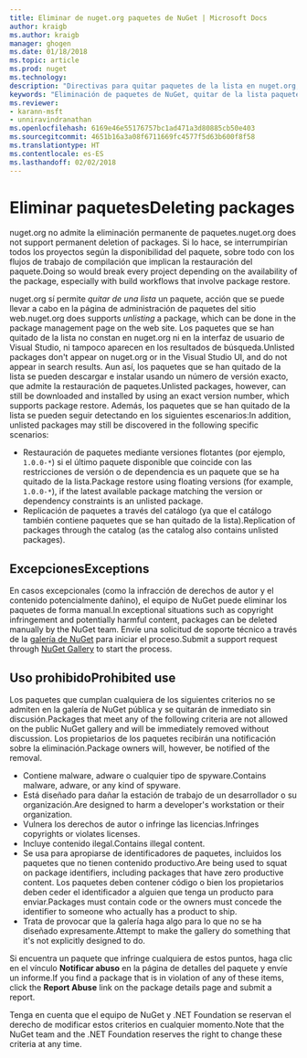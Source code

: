 ```yaml
---
title: Eliminar de nuget.org paquetes de NuGet | Microsoft Docs
author: kraigb
ms.author: kraigb
manager: ghogen
ms.date: 01/18/2018
ms.topic: article
ms.prod: nuget
ms.technology: 
description: "Directivas para quitar paquetes de la lista en nuget.org; la eliminación permanente no se admite, excepto cuando los paquetes infringen otras directivas."
keywords: "Eliminación de paquetes de NuGet, quitar de la lista paquetes de NuGet, usos prohibidos de los paquetes"
ms.reviewer:
- karann-msft
- unniravindranathan
ms.openlocfilehash: 6169e46e55176757bc1ad471a3d80885cb50e403
ms.sourcegitcommit: 4651b16a3a08f6711669fc4577f5d63b600f8f58
ms.translationtype: HT
ms.contentlocale: es-ES
ms.lasthandoff: 02/02/2018
---
```

# <a name="deleting-packages"></a><span data-ttu-id="ac871-104">Eliminar paquetes</span><span class="sxs-lookup"><span data-stu-id="ac871-104">Deleting packages</span></span>

<span data-ttu-id="ac871-105">nuget.org no admite la eliminación permanente de paquetes.</span><span class="sxs-lookup"><span data-stu-id="ac871-105">nuget.org does not support permanent deletion of packages.</span></span> <span data-ttu-id="ac871-106">Si lo hace, se interrumpirían todos los proyectos según la disponibilidad del paquete, sobre todo con los flujos de trabajo de compilación que implican la restauración del paquete.</span><span class="sxs-lookup"><span data-stu-id="ac871-106">Doing so would break every project depending on the availability of the package, especially with build workflows that involve package restore.</span></span>

<span data-ttu-id="ac871-107">nuget.org sí permite *quitar de una lista* un paquete, acción que se puede llevar a cabo en la página de administración de paquetes del sitio web.</span><span class="sxs-lookup"><span data-stu-id="ac871-107">nuget.org does supports *unlisting* a package, which can be done in the package management page on the web site.</span></span> <span data-ttu-id="ac871-108">Los paquetes que se han quitado de la lista no constan en nuget.org ni en la interfaz de usuario de Visual Studio, ni tampoco aparecen en los resultados de búsqueda.</span><span class="sxs-lookup"><span data-stu-id="ac871-108">Unlisted packages don't appear on nuget.org or in the Visual Studio UI, and do not appear in search results.</span></span> <span data-ttu-id="ac871-109">Aun así, los paquetes que se han quitado de la lista se pueden descargar e instalar usando un número de versión exacto, que admite la restauración de paquetes.</span><span class="sxs-lookup"><span data-stu-id="ac871-109">Unlisted packages, however, can still be downloaded and installed by using an exact version number, which supports package restore.</span></span> <span data-ttu-id="ac871-110">Además, los paquetes que se han quitado de la lista se pueden seguir detectando en los siguientes escenarios:</span><span class="sxs-lookup"><span data-stu-id="ac871-110">In addition, unlisted packages may still be discovered in the following specific scenarios:</span></span>

- <span data-ttu-id="ac871-111">Restauración de paquetes mediante versiones flotantes (por ejemplo, `1.0.0-*`) si el último paquete disponible que coincide con las restricciones de versión o de dependencia es un paquete que se ha quitado de la lista.</span><span class="sxs-lookup"><span data-stu-id="ac871-111">Package restore using floating versions (for example, `1.0.0-*`), if the latest available package matching the version or dependency constraints is an unlisted package.</span></span>
- <span data-ttu-id="ac871-112">Replicación de paquetes a través del catálogo (ya que el catálogo también contiene paquetes que se han quitado de la lista).</span><span class="sxs-lookup"><span data-stu-id="ac871-112">Replication of packages through the catalog (as the catalog also contains unlisted packages).</span></span>

## <a name="exceptions"></a><span data-ttu-id="ac871-113">Excepciones</span><span class="sxs-lookup"><span data-stu-id="ac871-113">Exceptions</span></span>

<span data-ttu-id="ac871-114">En casos excepcionales (como la infracción de derechos de autor y el contenido potencialmente dañino), el equipo de NuGet puede eliminar los paquetes de forma manual.</span><span class="sxs-lookup"><span data-stu-id="ac871-114">In exceptional situations such as copyright infringement and potentially harmful content, packages can be deleted manually by the NuGet team.</span></span> <span data-ttu-id="ac871-115">Envíe una solicitud de soporte técnico a través de la [galería de NuGet](http://www.nuget.org) para iniciar el proceso.</span><span class="sxs-lookup"><span data-stu-id="ac871-115">Submit a support request through [NuGet Gallery](http://www.nuget.org) to start the process.</span></span>

## <a name="prohibited-use"></a><span data-ttu-id="ac871-116">Uso prohibido</span><span class="sxs-lookup"><span data-stu-id="ac871-116">Prohibited use</span></span>

<span data-ttu-id="ac871-117">Los paquetes que cumplan cualquiera de los siguientes criterios no se admiten en la galería de NuGet pública y se quitarán de inmediato sin discusión.</span><span class="sxs-lookup"><span data-stu-id="ac871-117">Packages that meet any of the following criteria are not allowed on the public NuGet gallery and will be immediately removed without discussion.</span></span> <span data-ttu-id="ac871-118">Los propietarios de los paquetes recibirán una notificación sobre la eliminación.</span><span class="sxs-lookup"><span data-stu-id="ac871-118">Package owners will, however, be notified of the removal.</span></span>

- <span data-ttu-id="ac871-119">Contiene malware, adware o cualquier tipo de spyware.</span><span class="sxs-lookup"><span data-stu-id="ac871-119">Contains malware, adware, or any kind of spyware.</span></span>
- <span data-ttu-id="ac871-120">Está diseñado para dañar la estación de trabajo de un desarrollador o su organización.</span><span class="sxs-lookup"><span data-stu-id="ac871-120">Are designed to harm a developer's workstation or their organization.</span></span>
- <span data-ttu-id="ac871-121">Vulnera los derechos de autor o infringe las licencias.</span><span class="sxs-lookup"><span data-stu-id="ac871-121">Infringes copyrights or violates licenses.</span></span>
- <span data-ttu-id="ac871-122">Incluye contenido ilegal.</span><span class="sxs-lookup"><span data-stu-id="ac871-122">Contains illegal content.</span></span>
- <span data-ttu-id="ac871-123">Se usa para apropiarse de identificadores de paquetes, incluidos los paquetes que no tienen contenido productivo.</span><span class="sxs-lookup"><span data-stu-id="ac871-123">Are being used to squat on package identifiers, including packages that have zero productive content.</span></span> <span data-ttu-id="ac871-124">Los paquetes deben contener código o bien los propietarios deben ceder el identificador a alguien que tenga un producto para enviar.</span><span class="sxs-lookup"><span data-stu-id="ac871-124">Packages must contain code or the owners must concede the identifier to someone who actually has a product to ship.</span></span>
- <span data-ttu-id="ac871-125">Trata de provocar que la galería haga algo para lo que no se ha diseñado expresamente.</span><span class="sxs-lookup"><span data-stu-id="ac871-125">Attempt to make the gallery do something that it's not explicitly designed to do.</span></span>

<span data-ttu-id="ac871-126">Si encuentra un paquete que infringe cualquiera de estos puntos, haga clic en el vínculo **Notificar abuso** en la página de detalles del paquete y envíe un informe.</span><span class="sxs-lookup"><span data-stu-id="ac871-126">If you find a package that is in violation of any of these items, click the **Report Abuse** link on the package details page and submit a report.</span></span>

<span data-ttu-id="ac871-127">Tenga en cuenta que el equipo de NuGet y .NET Foundation se reservan el derecho de modificar estos criterios en cualquier momento.</span><span class="sxs-lookup"><span data-stu-id="ac871-127">Note that the NuGet team and the .NET Foundation reserves the right to change these criteria at any time.</span></span>
